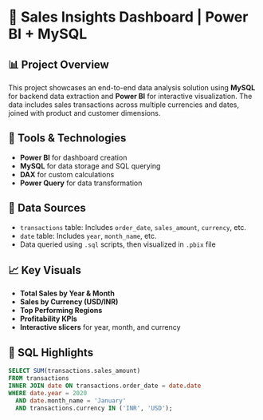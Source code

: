 # 🛒 Sales Insights Dashboard | Power BI + MySQL

## 📊 Project Overview
This project showcases an end-to-end data analysis solution using **MySQL** for backend data extraction and **Power BI** for interactive visualization. The data includes sales transactions across multiple currencies and dates, joined with product and customer dimensions.

## 🔧 Tools & Technologies
- **Power BI** for dashboard creation
- **MySQL** for data storage and SQL querying
- **DAX** for custom calculations
- **Power Query** for data transformation

## 📁 Data Sources
- `transactions` table: Includes `order_date`, `sales_amount`, `currency`, etc.
- `date` table: Includes `year`, `month_name`, etc.
- Data queried using `.sql` scripts, then visualized in `.pbix` file

## 📈 Key Visuals
- **Total Sales by Year & Month**
- **Sales by Currency (USD/INR)**
- **Top Performing Regions**
- **Profitability KPIs**
- **Interactive slicers** for year, month, and currency

## 📌 SQL Highlights
```sql
SELECT SUM(transactions.sales_amount)
FROM transactions
INNER JOIN date ON transactions.order_date = date.date
WHERE date.year = 2020
  AND date.month_name = 'January'
  AND transactions.currency IN ('INR', 'USD');
